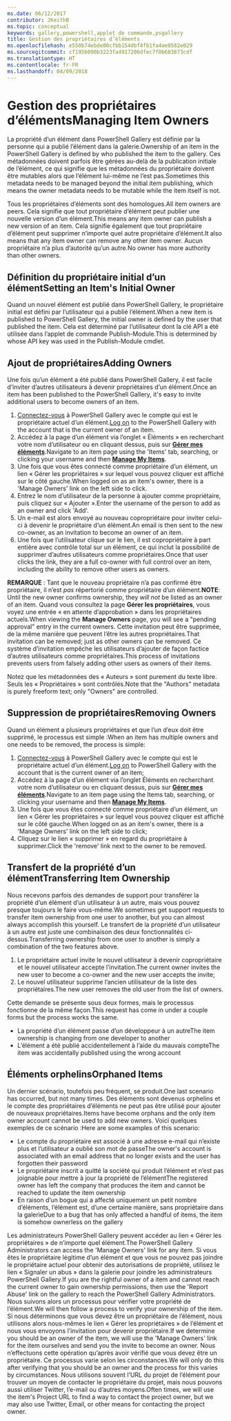 ```yaml
---
ms.date: 06/12/2017
contributor: JKeithB
ms.topic: conceptual
keywords: gallery,powershell,applet de commande,psgallery
title: Gestion des propriétaires d’éléments
ms.openlocfilehash: e550b74ebde00cfbb154dbf4fb1fa4ae0582e029
ms.sourcegitcommit: cf195b090b3223fa4917206dfec7f0b603873cdf
ms.translationtype: HT
ms.contentlocale: fr-FR
ms.lasthandoff: 04/09/2018
---
```

# <a name="managing-item-owners"></a><span data-ttu-id="ec257-103">Gestion des propriétaires d’éléments</span><span class="sxs-lookup"><span data-stu-id="ec257-103">Managing Item Owners</span></span>

<span data-ttu-id="ec257-104">La propriété d’un élément dans PowerShell Gallery est définie par la personne qui a publié l’élément dans la galerie.</span><span class="sxs-lookup"><span data-stu-id="ec257-104">Ownership of an item in the PowerShell Gallery is defined by who published the item to the gallery.</span></span>
<span data-ttu-id="ec257-105">Ces métadonnées doivent parfois être gérées au-delà de la publication initiale de l’élément, ce qui signifie que les métadonnées du propriétaire doivent être mutables alors que l’élément lui-même ne l’est pas.</span><span class="sxs-lookup"><span data-stu-id="ec257-105">Sometimes this metadata needs to be managed beyond the initial item publishing, which means the owner metadata needs to be mutable while the item itself is not.</span></span>

<span data-ttu-id="ec257-106">Tous les propriétaires d’éléments sont des homologues.</span><span class="sxs-lookup"><span data-stu-id="ec257-106">All item owners are peers.</span></span>
<span data-ttu-id="ec257-107">Cela signifie que tout propriétaire d’élément peut publier une nouvelle version d’un élément.</span><span class="sxs-lookup"><span data-stu-id="ec257-107">This means any item owner can publish a new version of an item.</span></span> <span data-ttu-id="ec257-108">Cela signifie également que tout propriétaire d’élément peut supprimer n’importe quel autre propriétaire d’élément.</span><span class="sxs-lookup"><span data-stu-id="ec257-108">It also means that any item owner can remove any other item owner.</span></span>
<span data-ttu-id="ec257-109">Aucun propriétaire n’a plus d’autorité qu’un autre.</span><span class="sxs-lookup"><span data-stu-id="ec257-109">No owner has more authority than other owners.</span></span>

## <a name="setting-an-items-initial-owner"></a><span data-ttu-id="ec257-110">Définition du propriétaire initial d’un élément</span><span class="sxs-lookup"><span data-stu-id="ec257-110">Setting an Item's Initial Owner</span></span>

<span data-ttu-id="ec257-111">Quand un nouvel élément est publié dans PowerShell Gallery, le propriétaire initial est défini par l’utilisateur qui a publié l’élément.</span><span class="sxs-lookup"><span data-stu-id="ec257-111">When a new item is published to PowerShell Gallery, the initial owner is defined by the user that published the item.</span></span> <span data-ttu-id="ec257-112">Cela est déterminé par l’utilisateur dont la clé API a été utilisée dans l’applet de commande Publish-Module.</span><span class="sxs-lookup"><span data-stu-id="ec257-112">This is determined by whose API key was used in the Publish-Module cmdlet.</span></span>

## <a name="adding-owners"></a><span data-ttu-id="ec257-113">Ajout de propriétaires</span><span class="sxs-lookup"><span data-stu-id="ec257-113">Adding Owners</span></span>

<span data-ttu-id="ec257-114">Une fois qu’un élément a été publié dans PowerShell Gallery, il est facile d’inviter d’autres utilisateurs à devenir propriétaires d’un élément.</span><span class="sxs-lookup"><span data-stu-id="ec257-114">Once an item has been published to the PowerShell Gallery, it's easy to invite additional users to become owners of an item.</span></span>

1. <span data-ttu-id="ec257-115">[Connectez-vous](https://powershellgallery.com/users/account/LogOn) à PowerShell Gallery avec le compte qui est le propriétaire actuel d’un élément.</span><span class="sxs-lookup"><span data-stu-id="ec257-115">[Log on](https://powershellgallery.com/users/account/LogOn) to the PowerShell Gallery with the account that is the current owner of an item.</span></span>
2. <span data-ttu-id="ec257-116">Accédez à la page d’un élément via l’onglet « Éléments » en recherchant votre nom d’utilisateur ou en cliquant dessus, puis sur [**Gérer mes éléments**](https://www.powershellgallery.com/account/Packages).</span><span class="sxs-lookup"><span data-stu-id="ec257-116">Navigate to an item page using the 'Items' tab, searching, or clicking your username and then [**Manage My Items**](https://www.powershellgallery.com/account/Packages).</span></span>
3. <span data-ttu-id="ec257-117">Une fois que vous êtes connecté comme propriétaire d’un élément, un lien « Gérer les propriétaires » sur lequel vous pouvez cliquer est affiché sur le côté gauche.</span><span class="sxs-lookup"><span data-stu-id="ec257-117">When logged on as an item's owner, there is a 'Manage Owners' link on the left side to click.</span></span>
4. <span data-ttu-id="ec257-118">Entrez le nom d’utilisateur de la personne à ajouter comme propriétaire, puis cliquez sur « Ajouter ».</span><span class="sxs-lookup"><span data-stu-id="ec257-118">Enter the username of the person to add as an owner and click 'Add'.</span></span>
5. <span data-ttu-id="ec257-119">Un e-mail est alors envoyé au nouveau copropriétaire pour inviter celui-ci à devenir le propriétaire d’un élément.</span><span class="sxs-lookup"><span data-stu-id="ec257-119">An email is then sent to the new co-owner, as an invitation to become an owner of an item.</span></span>
6. <span data-ttu-id="ec257-120">Une fois que l’utilisateur clique sur le lien, il est copropriétaire à part entière avec contrôle total sur un élément, ce qui inclut la possibilité de supprimer d’autres utilisateurs comme propriétaires.</span><span class="sxs-lookup"><span data-stu-id="ec257-120">Once that user clicks the link, they are a full co-owner with full control over an item, including the ability to remove other users as owners.</span></span>

<span data-ttu-id="ec257-121">**REMARQUE** : Tant que le nouveau propriétaire n’a pas confirmé être propriétaire, il n’est *pas* répertorié comme propriétaire d’un élément.</span><span class="sxs-lookup"><span data-stu-id="ec257-121">**NOTE**: Until the new owner confirms ownership, they *will not* be listed as an owner of an item.</span></span>
<span data-ttu-id="ec257-122">Quand vous consultez la page **Gérer les propriétaires**, vous voyez une entrée « en attente d’approbation » dans les propriétaires actuels.</span><span class="sxs-lookup"><span data-stu-id="ec257-122">When viewing the **Manage Owners** page, you will see a "pending approval" entry in the current owners.</span></span>
<span data-ttu-id="ec257-123">Cette invitation peut être supprimée, de la même manière que peuvent l’être les autres propriétaires.</span><span class="sxs-lookup"><span data-stu-id="ec257-123">That invitation can be removed; just as other owners can be removed.</span></span>
<span data-ttu-id="ec257-124">Ce système d’invitation empêche les utilisateurs d’ajouter de façon factice d’autres utilisateurs comme propriétaires.</span><span class="sxs-lookup"><span data-stu-id="ec257-124">This process of invitations prevents users from falsely adding other users as owners of their items.</span></span>

<span data-ttu-id="ec257-125">Notez que les métadonnées des « Auteurs » sont purement du texte libre. Seuls les « Propriétaires » sont contrôlés.</span><span class="sxs-lookup"><span data-stu-id="ec257-125">Note that the "Authors" metadata is purely freeform text; only "Owners" are controlled.</span></span>


## <a name="removing-owners"></a><span data-ttu-id="ec257-126">Suppression de propriétaires</span><span class="sxs-lookup"><span data-stu-id="ec257-126">Removing Owners</span></span>
<span data-ttu-id="ec257-127">Quand un élément a plusieurs propriétaires et que l’un d’eux doit être supprimé, le processus est simple :</span><span class="sxs-lookup"><span data-stu-id="ec257-127">When an item has multiple owners and one needs to be removed, the process is simple:</span></span>

1. <span data-ttu-id="ec257-128">[Connectez-vous](https://powershellgallery.com/users/account/LogOn) à PowerShell Gallery avec le compte qui est le propriétaire actuel d’un élément.</span><span class="sxs-lookup"><span data-stu-id="ec257-128">[Log on](https://powershellgallery.com/users/account/LogOn) to PowerShell Gallery with the account that is the current owner of an item;</span></span>
2. <span data-ttu-id="ec257-129">Accédez à la page d’un élément via l’onglet Éléments en recherchant votre nom d’utilisateur ou en cliquant dessus, puis sur [**Gérer mes éléments**](https://www.powershellgallery.com/account/Packages).</span><span class="sxs-lookup"><span data-stu-id="ec257-129">Navigate to an item page using the Items tab, searching, or clicking your username and then [**Manage My Items**](https://www.powershellgallery.com/account/Packages).</span></span>
3. <span data-ttu-id="ec257-130">Une fois que vous êtes connecté comme propriétaire d’un élément, un lien « Gérer les propriétaires » sur lequel vous pouvez cliquer est affiché sur le côté gauche.</span><span class="sxs-lookup"><span data-stu-id="ec257-130">When logged on as an item's owner, there is a 'Manage Owners' link on the left side to click;</span></span>
4. <span data-ttu-id="ec257-131">Cliquez sur le lien « supprimer » en regard du propriétaire à supprimer.</span><span class="sxs-lookup"><span data-stu-id="ec257-131">Click the 'remove' link next to the owner to be removed.</span></span>



## <a name="transferring-item-ownership"></a><span data-ttu-id="ec257-132">Transfert de la propriété d’un élément</span><span class="sxs-lookup"><span data-stu-id="ec257-132">Transferring Item Ownership</span></span>
<span data-ttu-id="ec257-133">Nous recevons parfois des demandes de support pour transférer la propriété d’un élément d’un utilisateur à un autre, mais vous pouvez presque toujours le faire vous-même.</span><span class="sxs-lookup"><span data-stu-id="ec257-133">We sometimes get support requests to transfer item ownership from one user to another, but you can almost always accomplish this yourself.</span></span>
<span data-ttu-id="ec257-134">Le transfert de la propriété d’un utilisateur à un autre est juste une combinaison des deux fonctionnalités ci-dessus.</span><span class="sxs-lookup"><span data-stu-id="ec257-134">Transferring ownership from one user to another is simply a combination of the two features above.</span></span>

1. <span data-ttu-id="ec257-135">Le propriétaire actuel invite le nouvel utilisateur à devenir copropriétaire et le nouvel utilisateur accepte l’invitation.</span><span class="sxs-lookup"><span data-stu-id="ec257-135">The current owner invites the new user to become a co-owner and the new user accepts the invite;</span></span>
2. <span data-ttu-id="ec257-136">Le nouvel utilisateur supprime l’ancien utilisateur de la liste des propriétaires.</span><span class="sxs-lookup"><span data-stu-id="ec257-136">The new user removes the old user from the list of owners.</span></span>

<span data-ttu-id="ec257-137">Cette demande se présente sous deux formes, mais le processus fonctionne de la même façon.</span><span class="sxs-lookup"><span data-stu-id="ec257-137">This request has come in under a couple forms but the process works the same.</span></span>

* <span data-ttu-id="ec257-138">La propriété d’un élément passe d’un développeur à un autre</span><span class="sxs-lookup"><span data-stu-id="ec257-138">The item ownership is changing from one developer to another</span></span>
* <span data-ttu-id="ec257-139">L’élément a été publié accidentellement à l’aide du mauvais compte</span><span class="sxs-lookup"><span data-stu-id="ec257-139">The item was accidentally published using the wrong account</span></span>


## <a name="orphaned-items"></a><span data-ttu-id="ec257-140">Éléments orphelins</span><span class="sxs-lookup"><span data-stu-id="ec257-140">Orphaned Items</span></span>
<span data-ttu-id="ec257-141">Un dernier scénario, toutefois peu fréquent, se produit.</span><span class="sxs-lookup"><span data-stu-id="ec257-141">One last scenario has occurred, but not many times.</span></span>
<span data-ttu-id="ec257-142">Des éléments sont devenus orphelins et le compte des propriétaires d’éléments ne peut pas être utilisé pour ajouter de nouveaux propriétaires.</span><span class="sxs-lookup"><span data-stu-id="ec257-142">Items have become orphans and the only item owner account cannot be used to add new owners.</span></span>
<span data-ttu-id="ec257-143">Voici quelques exemples de ce scénario :</span><span class="sxs-lookup"><span data-stu-id="ec257-143">Here are some examples of this scenario:</span></span>

* <span data-ttu-id="ec257-144">Le compte du propriétaire est associé à une adresse e-mail qui n’existe plus et l’utilisateur a oublié son mot de passe</span><span class="sxs-lookup"><span data-stu-id="ec257-144">The owner's account is associated with an email address that no longer exists and the user has forgotten their password</span></span>
* <span data-ttu-id="ec257-145">Le propriétaire inscrit a quitté la société qui produit l’élément et n’est pas joignable pour mettre à jour la propriété de l’élément</span><span class="sxs-lookup"><span data-stu-id="ec257-145">The registered owner has left the company that produces the item and cannot be reached to update the item ownership</span></span>
* <span data-ttu-id="ec257-146">En raison d’un bogue qui a affecté uniquement un petit nombre d’éléments, l’élément est, d’une certaine manière, sans propriétaire dans la galerie</span><span class="sxs-lookup"><span data-stu-id="ec257-146">Due to a bug that has only affected a handful of items, the item is somehow ownerless on the gallery</span></span>

<span data-ttu-id="ec257-147">Les administrateurs PowerShell Gallery peuvent accéder au lien « Gérer les propriétaires » de n’importe quel élément.</span><span class="sxs-lookup"><span data-stu-id="ec257-147">The PowerShell Gallery Administrators can access the 'Manage Owners' link for any item.</span></span>
<span data-ttu-id="ec257-148">Si vous êtes le propriétaire légitime d’un élément et que vous ne pouvez pas joindre le propriétaire actuel pour obtenir des autorisations de propriété, utilisez le lien « Signaler un abus » dans la galerie pour joindre les administrateurs PowerShell Gallery.</span><span class="sxs-lookup"><span data-stu-id="ec257-148">If you are the rightful owner of a item and cannot reach the current owner to gain ownership permissions, then use the 'Report Abuse' link on the gallery to reach the PowerShell Gallery Administrators.</span></span>
<span data-ttu-id="ec257-149">Nous suivons alors un processus pour vérifier votre propriété de l’élément.</span><span class="sxs-lookup"><span data-stu-id="ec257-149">We will then follow a process to verify your ownership of the item.</span></span>
<span data-ttu-id="ec257-150">Si nous déterminons que vous devez être un propriétaire de l’élément, nous utilisons alors nous-mêmes le lien « Gérer les propriétaires » de l’élément et nous vous envoyons l’invitation pour devenir propriétaire.</span><span class="sxs-lookup"><span data-stu-id="ec257-150">If we determine you should be an owner of the item, we will use the 'Manage Owners' link for the item ourselves and send you the invite to become an owner.</span></span>
<span data-ttu-id="ec257-151">Nous n’effectuons cette opération qu’après avoir vérifié que vous devez être un propriétaire. Ce processus varie selon les circonstances.</span><span class="sxs-lookup"><span data-stu-id="ec257-151">We will only do this after verifying that you should be an owner and the process for this varies by circumstances.</span></span>
<span data-ttu-id="ec257-152">Nous utilisons souvent l’URL du projet de l’élément pour trouver un moyen de contacter le propriétaire du projet, mais nous pouvons aussi utiliser Twitter, l’e-mail ou d’autres moyens.</span><span class="sxs-lookup"><span data-stu-id="ec257-152">Often times, we will use the item's Project URL to find a way to contact the project owner, but we may also use Twitter, Email, or other means for contacting the project owner.</span></span>